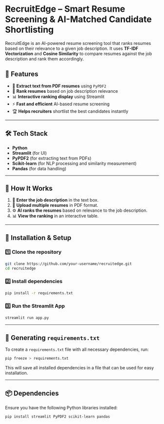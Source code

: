 # RecruitEdge – Smart Resume Screening & AI-Matched Candidate Shortlisting

RecruitEdge is an AI-powered resume screening tool that ranks resumes based on their relevance to a given job description. It uses **TF-IDF Vectorization** and **Cosine Similarity** to compare resumes against the job description and rank them accordingly.

## 🚀 Features
- 📄 **Extract text from PDF resumes** using `PyPDF2`
- 🎯 **Rank resumes** based on job description relevance
- 📊 **Interactive ranking display** using Streamlit
- ⚡ **Fast and efficient** AI-based resume screening
- 🏆 **Helps recruiters** shortlist the best candidates instantly

---
## 🛠 Tech Stack
- **Python**
- **Streamlit** (for UI)
- **PyPDF2** (for extracting text from PDFs)
- **Scikit-learn** (for NLP processing and similarity measurement)
- **Pandas** (for data handling)

---
## 📌 How It Works
1. 📝 **Enter the job description** in the text box.
2. 📄 **Upload multiple resumes** in PDF format.
3. ⚙️ **AI ranks the resumes** based on relevance to the job description.
4. 📊 **View the ranking** in an interactive table.

---
## 🚀 Installation & Setup
### 1️⃣ Clone the repository
```sh
git clone https://github.com/your-username/recruitedge.git
cd recruitedge
```

### 2️⃣ Install dependencies
```sh
pip install -r requirements.txt
```

### 3️⃣ Run the Streamlit App
```sh
streamlit run app.py
```

---
## 🛂 Generating `requirements.txt`
To create a `requirements.txt` file with all necessary dependencies, run:
```sh
pip freeze > requirements.txt
```
This will save all installed dependencies in a file that can be used for easy installation.

---
## 📦 Dependencies
Ensure you have the following Python libraries installed:
```sh
pip install streamlit PyPDF2 scikit-learn pandas
```

